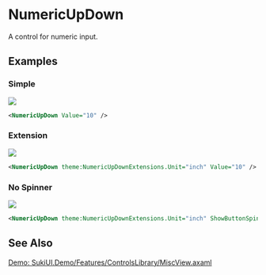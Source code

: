 # NumericUpDown

A control for numeric input.

## Examples

### Simple

<img src="https://sleekshot.app/api/download/nzfzrV8DgYEh"/>

```xml
<NumericUpDown Value="10" />
```

### Extension

<img src="https://sleekshot.app/api/download/qeEBVOXYPPC2"/>

```xml
<NumericUpDown theme:NumericUpDownExtensions.Unit="inch" Value="10" />
```

### No Spinner

<img src="https://sleekshot.app/api/download/4a9VFYrRaGb2"/>

```xml
<NumericUpDown theme:NumericUpDownExtensions.Unit="inch" ShowButtonSpinner="False" Value="10" />
```

## See Also

[Demo: SukiUI.Demo/Features/ControlsLibrary/MiscView.axaml](https://github.com/kikipoulet/SukiUI/blob/main/SukiUI.Demo/Features/ControlsLibrary/MiscView.axaml)
